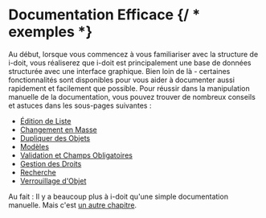 # Documentation Efficace {/ * exemples *}

Au début, lorsque vous commencez à vous familiariser avec la structure de i-doit, vous réaliserez que i-doit est principalement une base de données structurée avec une interface graphique. Bien loin de là - certaines fonctionnalités sont disponibles pour vous aider à documenter aussi rapidement et facilement que possible. Pour réussir dans la manipulation manuelle de la documentation, vous pouvez trouver de nombreux conseils et astuces dans les sous-pages suivantes :

*   [Édition de Liste](./list-editing.md) 
*   [Changement en Masse](./mass-change.md)
*   [Dupliquer des Objets](./duplicate-objects.md)  
*   [Modèles](./templates.md)
*   [Validation et Champs Obligatoires](./validation-and-mandatory-fields.md)
*   [Gestion des Droits](./rights-management/index.md)
*   [Recherche](./search.md)
*   [Verrouillage d'Objet](./object-lock.md)

Au fait : Il y a beaucoup plus à i-doit qu'une simple documentation manuelle. Mais c'est [un autre chapitre](./../automation-and-integration/index.md).
